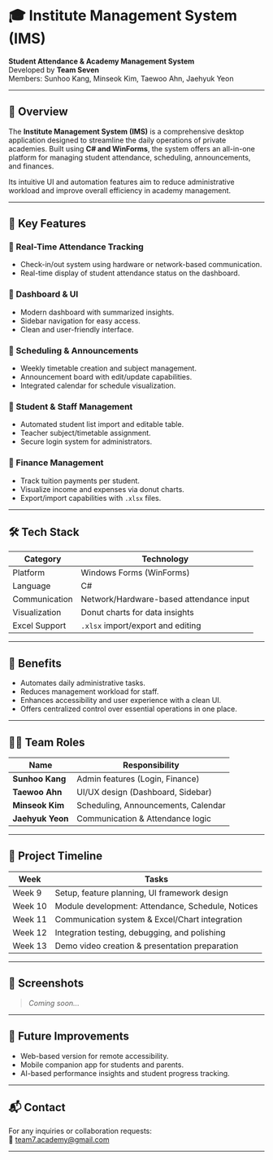 # 🎓 Institute Management System (IMS)
**Student Attendance & Academy Management System**  
Developed by **Team Seven**  
Members: Sunhoo Kang, Minseok Kim, Taewoo Ahn, Jaehyuk Yeon

---

## 📖 Overview

The **Institute Management System (IMS)** is a comprehensive desktop application designed to streamline the daily operations of private academies. Built using **C# and WinForms**, the system offers an all-in-one platform for managing student attendance, scheduling, announcements, and finances.  

Its intuitive UI and automation features aim to reduce administrative workload and improve overall efficiency in academy management.

---

## 🚀 Key Features

### 📌 Real-Time Attendance Tracking
- Check-in/out system using hardware or network-based communication.
- Real-time display of student attendance status on the dashboard.

### 📌 Dashboard & UI
- Modern dashboard with summarized insights.
- Sidebar navigation for easy access.
- Clean and user-friendly interface.

### 📌 Scheduling & Announcements
- Weekly timetable creation and subject management.
- Announcement board with edit/update capabilities.
- Integrated calendar for schedule visualization.

### 📌 Student & Staff Management
- Automated student list import and editable table.
- Teacher subject/timetable assignment.
- Secure login system for administrators.

### 📌 Finance Management
- Track tuition payments per student.
- Visualize income and expenses via donut charts.
- Export/import capabilities with `.xlsx` files.

---

## 🛠️ Tech Stack

| Category       | Technology |
|----------------|------------|
| Platform       | Windows Forms (WinForms) |
| Language       | C# |
| Communication  | Network/Hardware-based attendance input |
| Visualization  | Donut charts for data insights |
| Excel Support  | `.xlsx` import/export and editing |

---

## 🌟 Benefits

- Automates daily administrative tasks.
- Reduces management workload for staff.
- Enhances accessibility and user experience with a clean UI.
- Offers centralized control over essential operations in one place.

---

## 🧑‍💻 Team Roles

| Name           | Responsibility |
|----------------|----------------|
| **Sunhoo Kang** | Admin features (Login, Finance) |
| **Taewoo Ahn** | UI/UX design (Dashboard, Sidebar) |
| **Minseok Kim** | Scheduling, Announcements, Calendar |
| **Jaehyuk Yeon** | Communication & Attendance logic |

---

## 📅 Project Timeline

| Week   | Tasks |
|--------|-------|
| Week 9 | Setup, feature planning, UI framework design |
| Week 10 | Module development: Attendance, Schedule, Notices |
| Week 11 | Communication system & Excel/Chart integration |
| Week 12 | Integration testing, debugging, and polishing |
| Week 13 | Demo video creation & presentation preparation |

---

## 📸 Screenshots
> _Coming soon..._

---

## 📝 Future Improvements
- Web-based version for remote accessibility.
- Mobile companion app for students and parents.
- AI-based performance insights and student progress tracking.

---

## 📬 Contact

For any inquiries or collaboration requests:  
📧 [team7.academy@gmail.com](mailto:team7.academy@gmail.com)

---

